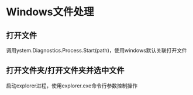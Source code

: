 # Windows文件处理       

## 打开文件               
调用ystem.Diagnostics.Process.Start(path)，使用windows默认关联打开文件                             

## 打开文件夹/打开文件夹并选中文件                                     
启动explorer进程，使用explorer.exe命令行参数控制操作                                